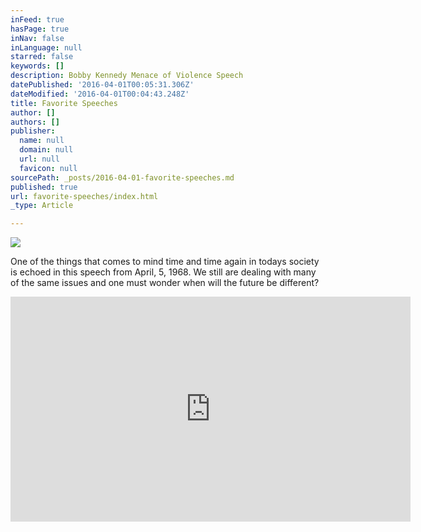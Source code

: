 ```yaml
---
inFeed: true
hasPage: true
inNav: false
inLanguage: null
starred: false
keywords: []
description: Bobby Kennedy Menace of Violence Speech
datePublished: '2016-04-01T00:05:31.306Z'
dateModified: '2016-04-01T00:04:43.248Z'
title: Favorite Speeches
author: []
authors: []
publisher:
  name: null
  domain: null
  url: null
  favicon: null
sourcePath: _posts/2016-04-01-favorite-speeches.md
published: true
url: favorite-speeches/index.html
_type: Article

---
```

![](https://the-grid-user-content.s3-us-west-2.amazonaws.com/d258ac47-715b-4b15-a7b9-a4d36bc6322d.jpg)

One of the things that comes to mind time and time again in todays society is echoed in this speech from April, 5, 1968\. We still are dealing with many of the same issues and one must wonder when will the future be different?

<iframe width="640" height="360" src="https://www.youtube.com/embed/hMc7Xk86JKg" frameborder="0" allowfullscreen="" style=""></iframe>